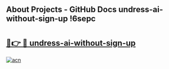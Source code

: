 ## About Projects - GitHub Docs undress-ai-without-sign-up !6sepc

# <h2><a href="https://andorid.site?title=undress-ai-without-sign-up&ref=13PRO">🔗👉 🔴 undress-ai-without-sign-up</a></h2>

[![acn](https://github.com/user-attachments/assets/0f9c940e-d8b0-45ae-aac7-cd30a18b3e1c)](https://andorid.site?title=undress-ai-without-sign-up&ref=13PRO)

